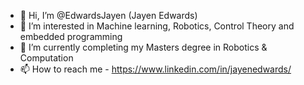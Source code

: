 - 👋 Hi, I’m @EdwardsJayen (Jayen Edwards)
- 👀 I’m interested in Machine learning, Robotics, Control Theory and embedded programming
- 🌱 I’m currently completing my Masters degree in Robotics & Computation
- 📫 How to reach me - https://www.linkedin.com/in/jayenedwards/

<!---
EdwardsJayen/EdwardsJayen is a ✨ special ✨ repository because its `README.md` (this file) appears on your GitHub profile.
You can click the Preview link to take a look at your changes.
--->
